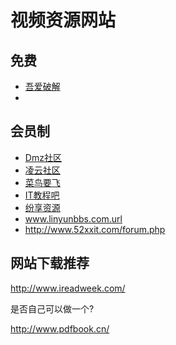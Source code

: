 # 视频资源网站
## 免费
- [吾爱破解](https://www.52pojie.cn/)
- 

## 会员制
- [Dmz社区](http://www.dmzshequ.com/)
- [凌云社区](http://www.linyunbbs.com/)  
- [菜鸟要飞](http://www.newbiefly.com/)
- [IT教程吧](https://www.itjc8.com/)
- [纷享资源](http://www.fxziku.com/)
- www.linyunbbs.com.url
- http://www.52xxit.com/forum.php



## 网站下载推荐

http://www.ireadweek.com/

是否自己可以做一个?

http://www.pdfbook.cn/